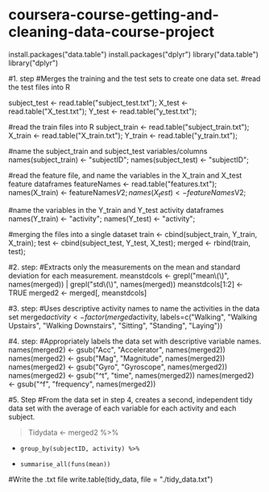 # coursera-course-getting-and-cleaning-data-course-project
install.packages("data.table")
install.packages("dplyr")
library("data.table")
library("dplyr")

#1. step
#Merges the training and the test sets to create one data set.
#read the test files into R

subject_test <- read.table("subject_test.txt");
X_test <- read.table("X_test.txt");
Y_test <- read.table("y_test.txt");

#read the train files into R
subject_train <- read.table("subject_train.txt");
X_train <- read.table("X_train.txt");
Y_train <- read.table("y_train.txt");

#name the subject_train and subject_test variables/columns
names(subject_train) <- "subjectID";
names(subject_test) <- "subjectID";

#read the feature file, and name the variables in the X_train and X_test feature dataframes
featureNames <- read.table("features.txt");
names(X_train) <- featureNames$V2;
names(X_test) <- featureNames$V2;

#name the variables in the Y_train and Y_test activity dataframes
names(Y_train) <- "activity";
names(Y_test) <- "activity";

#merging the files into a single dataset
train <- cbind(subject_train, Y_train, X_train);
test <- cbind(subject_test, Y_test, X_test);
merged <- rbind(train, test);

#2. step: 
#Extracts only the measurements on the mean and standard deviation for each measurement.
meanstdcols <- grepl("mean\\(\\)", names(merged)) | grepl("std\\(\\)", names(merged))
meanstdcols[1:2] <- TRUE
merged2 <- merged[, meanstdcols]

#3. step:
#Uses descriptive activity names to name the activities in the data set
merged$activity <- factor(merged$activity, labels=c("Walking", "Walking Upstairs", "Walking Downstairs", "Sitting", "Standing", "Laying"))

#4. step:
#Appropriately labels the data set with descriptive variable names.
names(merged2) <- gsub("Acc", "Accelerator", names(merged2))
names(merged2) <- gsub("Mag", "Magnitude", names(merged2))
names(merged2) <- gsub("Gyro", "Gyroscope", names(merged2))
names(merged2) <- gsub("^t", "time", names(merged2))
names(merged2) <- gsub("^f", "frequency", names(merged2))

#5. Step
#From the data set in step 4, creates a second, independent tidy data set with the average of each variable for each activity and each subject.
> Tidydata <- merged2 %>%
+     group_by(subjectID, activity) %>%
+     summarise_all(funs(mean))

#Write the .txt file
write.table(tidy_data, file = "./tidy_data.txt")
